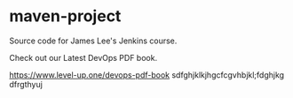 # maven-project
Source code for James Lee's Jenkins course.

Check out our Latest DevOps PDF book.

https://www.level-up.one/devops-pdf-book
sdfghjklkjhgcfcgvhbjkl;fdghjkg
dfrgthyuj
